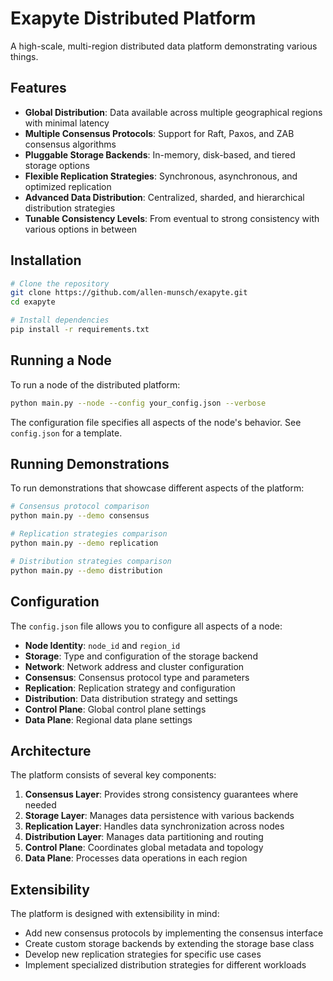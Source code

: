 # Exapyte Distributed Platform

A high-scale, multi-region distributed data platform demonstrating various things.

## Features

- **Global Distribution**: Data available across multiple geographical regions with minimal latency
- **Multiple Consensus Protocols**: Support for Raft, Paxos, and ZAB consensus algorithms
- **Pluggable Storage Backends**: In-memory, disk-based, and tiered storage options
- **Flexible Replication Strategies**: Synchronous, asynchronous, and optimized replication
- **Advanced Data Distribution**: Centralized, sharded, and hierarchical distribution strategies
- **Tunable Consistency Levels**: From eventual to strong consistency with various options in between

## Installation

```bash
# Clone the repository
git clone https://github.com/allen-munsch/exapyte.git
cd exapyte

# Install dependencies
pip install -r requirements.txt
```

## Running a Node

To run a node of the distributed platform:

```bash
python main.py --node --config your_config.json --verbose
```

The configuration file specifies all aspects of the node's behavior. See `config.json` for a template.

## Running Demonstrations

To run demonstrations that showcase different aspects of the platform:

```bash
# Consensus protocol comparison
python main.py --demo consensus

# Replication strategies comparison
python main.py --demo replication

# Distribution strategies comparison
python main.py --demo distribution
```

## Configuration

The `config.json` file allows you to configure all aspects of a node:

- **Node Identity**: `node_id` and `region_id`
- **Storage**: Type and configuration of the storage backend
- **Network**: Network address and cluster configuration
- **Consensus**: Consensus protocol type and parameters
- **Replication**: Replication strategy and configuration
- **Distribution**: Data distribution strategy and settings
- **Control Plane**: Global control plane settings
- **Data Plane**: Regional data plane settings

## Architecture

The platform consists of several key components:

1. **Consensus Layer**: Provides strong consistency guarantees where needed
2. **Storage Layer**: Manages data persistence with various backends
3. **Replication Layer**: Handles data synchronization across nodes
4. **Distribution Layer**: Manages data partitioning and routing
5. **Control Plane**: Coordinates global metadata and topology
6. **Data Plane**: Processes data operations in each region

## Extensibility

The platform is designed with extensibility in mind:

- Add new consensus protocols by implementing the consensus interface
- Create custom storage backends by extending the storage base class
- Develop new replication strategies for specific use cases
- Implement specialized distribution strategies for different workloads
